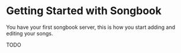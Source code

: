 Getting Started with Songbook
=============================

You have your first songbook server, this is how you start adding and editing your songs.

TODO
